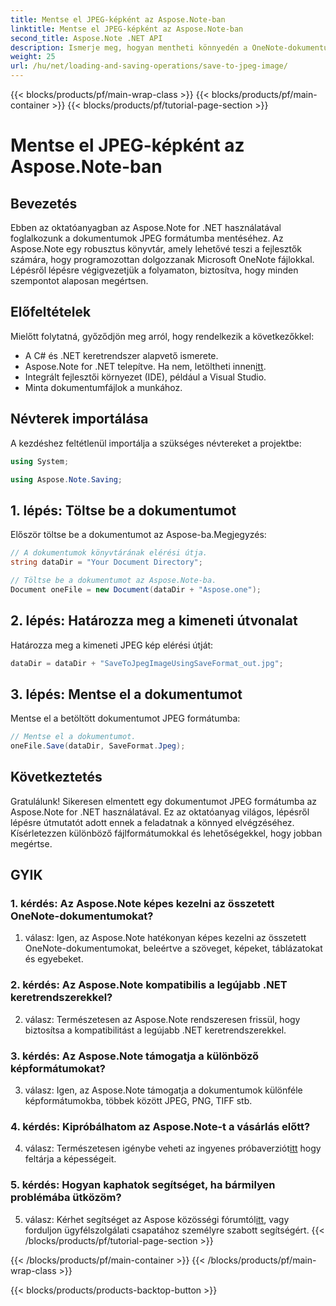 ```yaml
---
title: Mentse el JPEG-képként az Aspose.Note-ban
linktitle: Mentse el JPEG-képként az Aspose.Note-ban
second_title: Aspose.Note .NET API
description: Ismerje meg, hogyan mentheti könnyedén a OneNote-dokumentumokat JPEG-képekké az Aspose.Note for .NET segítségével. Lépésről lépésre útmutató mellékelve.
weight: 25
url: /hu/net/loading-and-saving-operations/save-to-jpeg-image/
---
```


{{< blocks/products/pf/main-wrap-class >}}
{{< blocks/products/pf/main-container >}}
{{< blocks/products/pf/tutorial-page-section >}}

# Mentse el JPEG-képként az Aspose.Note-ban

## Bevezetés

Ebben az oktatóanyagban az Aspose.Note for .NET használatával foglalkozunk a dokumentumok JPEG formátumba mentéséhez. Az Aspose.Note egy robusztus könyvtár, amely lehetővé teszi a fejlesztők számára, hogy programozottan dolgozzanak Microsoft OneNote fájlokkal. Lépésről lépésre végigvezetjük a folyamaton, biztosítva, hogy minden szempontot alaposan megértsen.

## Előfeltételek

Mielőtt folytatná, győződjön meg arról, hogy rendelkezik a következőkkel:
- A C# és .NET keretrendszer alapvető ismerete.
- Aspose.Note for .NET telepítve. Ha nem, letöltheti innen[itt](https://releases.aspose.com/note/net/).
- Integrált fejlesztői környezet (IDE), például a Visual Studio.
- Minta dokumentumfájlok a munkához.

## Névterek importálása

A kezdéshez feltétlenül importálja a szükséges névtereket a projektbe:

```csharp
using System;

using Aspose.Note.Saving;
```

## 1. lépés: Töltse be a dokumentumot

Először töltse be a dokumentumot az Aspose-ba.Megjegyzés:

```csharp
// A dokumentumok könyvtárának elérési útja.
string dataDir = "Your Document Directory";

// Töltse be a dokumentumot az Aspose.Note-ba.
Document oneFile = new Document(dataDir + "Aspose.one");
```

## 2. lépés: Határozza meg a kimeneti útvonalat

Határozza meg a kimeneti JPEG kép elérési útját:

```csharp
dataDir = dataDir + "SaveToJpegImageUsingSaveFormat_out.jpg";
```

## 3. lépés: Mentse el a dokumentumot

Mentse el a betöltött dokumentumot JPEG formátumba:

```csharp
// Mentse el a dokumentumot.
oneFile.Save(dataDir, SaveFormat.Jpeg);
```

## Következtetés

Gratulálunk! Sikeresen elmentett egy dokumentumot JPEG formátumba az Aspose.Note for .NET használatával. Ez az oktatóanyag világos, lépésről lépésre útmutatót adott ennek a feladatnak a könnyed elvégzéséhez. Kísérletezzen különböző fájlformátumokkal és lehetőségekkel, hogy jobban megértse.

## GYIK

### 1. kérdés: Az Aspose.Note képes kezelni az összetett OneNote-dokumentumokat?

1. válasz: Igen, az Aspose.Note hatékonyan képes kezelni az összetett OneNote-dokumentumokat, beleértve a szöveget, képeket, táblázatokat és egyebeket.

### 2. kérdés: Az Aspose.Note kompatibilis a legújabb .NET keretrendszerekkel?

2. válasz: Természetesen az Aspose.Note rendszeresen frissül, hogy biztosítsa a kompatibilitást a legújabb .NET keretrendszerekkel.

### 3. kérdés: Az Aspose.Note támogatja a különböző képformátumokat?

3. válasz: Igen, az Aspose.Note támogatja a dokumentumok különféle képformátumokba, többek között JPEG, PNG, TIFF stb.

### 4. kérdés: Kipróbálhatom az Aspose.Note-t a vásárlás előtt?

 4. válasz: Természetesen igénybe veheti az ingyenes próbaverziót[itt](https://releases.aspose.com/) hogy feltárja a képességeit.

### 5. kérdés: Hogyan kaphatok segítséget, ha bármilyen problémába ütközöm?

 5. válasz: Kérhet segítséget az Aspose közösségi fórumtól[itt](https://forum.aspose.com/c/note/28), vagy forduljon ügyfélszolgálati csapatához személyre szabott segítségért.
{{< /blocks/products/pf/tutorial-page-section >}}

{{< /blocks/products/pf/main-container >}}
{{< /blocks/products/pf/main-wrap-class >}}

{{< blocks/products/products-backtop-button >}}
